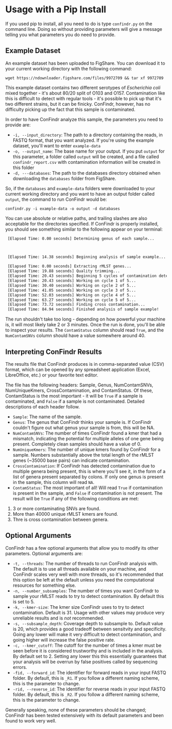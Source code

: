 # Usage with a Pip Install

If you used pip to install, all you need to do is type `confindr.py` on the command line. Doing so without providing parameters will give a message telling you what parameters you do need to provide.

## Example Dataset

An example dataset has been uploaded to FigShare. You can download it to your current working directory with the following command:

`wget https://ndownloader.figshare.com/files/9972709 && tar xf 9972709`

This example dataset contains two different serotypes of _Escherichia coli_ mixed together - it's about 80/20 split of O103 and O157. Contamination like this is difficult to detect
with regular tools - it's possible to pick up that it's two different strains, but it can be finicky. ConFindr, however, has no difficulty picking up the fact that this sample is contaminated.

In order to have ConFindr analyze this sample, the parameters you need to provide are:

- `-i, --input_directory`: The path to a directory containing the reads, in FASTQ format, that you want analyzed. If you're using the example dataset, you'll want to enter `example-data`
- `-o, --output_name`: The base name for your output. If you put `output` for this parameter, a folder called `output` will be created, and a file called `confindr_report.csv` with contamination
information will be created in this folder
- `-d, ---databases`: The path to the databases directory obtained when downloading the `databases` folder from FigShare.

So, if the `databases` and `example-data` folders were downloaded to your current working directory and you want to have an output folder called `output`, the command to run ConFindr would be:

`confindr.py -i example-data -o output -d databases`

You can use absolute or relative paths, and trailing slashes are also acceptable for the directories specified. If ConFindr is properly installed, you should see something similar to the following appear on your terminal:

```bash
 [Elapsed Time: 0.00 seconds] Determining genus of each sample... 



 [Elapsed Time: 14.38 seconds] Beginning analysis of sample example...
 
 [Elapsed Time: 0.00 seconds] Extracting rMLST genes... 
 [Elapsed Time: 19.88 seconds] Quality trimming... 
 [Elapsed Time: 20.43 seconds] Beginning 5 cycles of contamination detection... 
 [Elapsed Time: 20.43 seconds] Working on cycle 1 of 5... 
 [Elapsed Time: 30.40 seconds] Working on cycle 2 of 5... 
 [Elapsed Time: 41.05 seconds] Working on cycle 3 of 5... 
 [Elapsed Time: 52.03 seconds] Working on cycle 4 of 5... 
 [Elapsed Time: 63.27 seconds] Working on cycle 5 of 5... 
 [Elapsed Time: 73.72 seconds] Finding cross contamination... 
 [Elapsed Time: 84.94 seconds] Finished analysis of sample example! 
```

The run shouldn't take too long - depending on how powerful your machine is, it will most likely take 2 or 3 minutes. Once the run is done, you'll be able to inspect your results.
The `ContamStatus` column should read `True`, and the `NumContamSNVs` column should have a value somewhere around 40.

## Interpreting ConFindr Results

The results file that ConFindr produces is in comma-separated value (CSV) format, which can be opened by any spreadsheet application (Excel, LibreOffice, etc.) or your favorite text editor.

The file has the following headers: Sample, Genus, NumContamSNVs, NumUniqueKmers, CrossContamination, and ContamStatus. Of these, ContamStatus is the most important - it will be `True` if a sample
is contaminated, and `False` if a sample is not contaminated. Detailed descriptions of each header follow.

- `Sample`: The name of the sample. 
- `Genus`: The genus that ConFindr thinks your sample is. If ConFindr couldn't figure out what genus your sample is from, this will be NA.
- `NumContamSNVs`: The number of times ConFindr found a kmer that had a mismatch, indicating the potential for multiple alleles of one gene being present. Completely clean samples should have a value of 0.
- `NumUniqueKmers`: The number of unique kmers found by ConFindr for a sample. Numbers substantially above the total length of the rMLST genes (~35000 base pairs) can indicate contamination.
- `CrossContamination`: If ConFindr has detected contamination due to multiple genera being present, this is where you'll see it, in the form of a list of genera present separated by colons. If only one
genus is present in the sample, this column will read `NA`.
- `ContamStatus`: The most important of all! Will read `True` if contamination is present in the sample, and `False` if contamination is not present. The result will be `True` if any of the following conditions are met: 
1) 3 or more contaminating SNVs are found. 
2) More than 40000 unique rMLST kmers are found.
3) Thre is cross contamination between genera.


## Optional Arguments

ConFindr has a few optional arguments that allow you to modify its other parameters. Optional arguments are:

- `-t, --threads`: The number of threads to run ConFindr analysis with. The default is to use all threads available on your machine, and ConFindr scales very well with more threads, so it's recommended that this option be left at the default unless you need the computational resources for something else.
- `-n, --number_subsamples`: The number of times you want ConFindr to sample your rMLST reads to try to detect contamination. By default this is set to 5.
- `-k, --kmer-size`: The kmer size ConFindr uses to try to detect contamination. Default is 31. Usage with other values may produce very unreliable results and is _not_ recommended.
- `-s, --subsample_depth`: Coverage depth to subsample to. Default value is 20, which provides a good tradeoff between sensitvity and specificity. Going any lower will make it very difficult to detect contamination, and going higher will increase the false positive rate.
- `-c, --kmer_cutoff`: The cutoff for the number of times a kmer must be seen before it is considered trustworthy and is included in the analysis. By default set to 2. Setting any lower this this essentially guarantees that your analysis will be overrun by false positives called by sequencing errors.
- `-fid, --forward_id`: The identifier for forward reads in your input FASTQ folder. By default, this is `_R1`. If you follow a different naming scheme, this is the parameter to change.
- `-rid, --reverse_id`: The identifier for reverse reads in your input FASTQ folder. By default, this is `_R2`. If you follow a different naming scheme, this is the parameter to change. 

Generally speaking, none of these parameters should be changed; ConFindr has been tested extensively with its default parameters and been found to work very well. 

